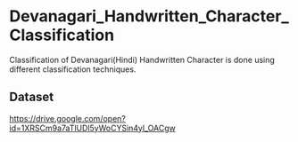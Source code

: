 # Devanagari_Handwritten_Character_Classification

Classification of Devanagari(Hindi) Handwritten Character is done using different classification techniques.

## Dataset
https://drive.google.com/open?id=1XRSCm9a7aTlUDl5yWoCYSin4yl_OACgw
